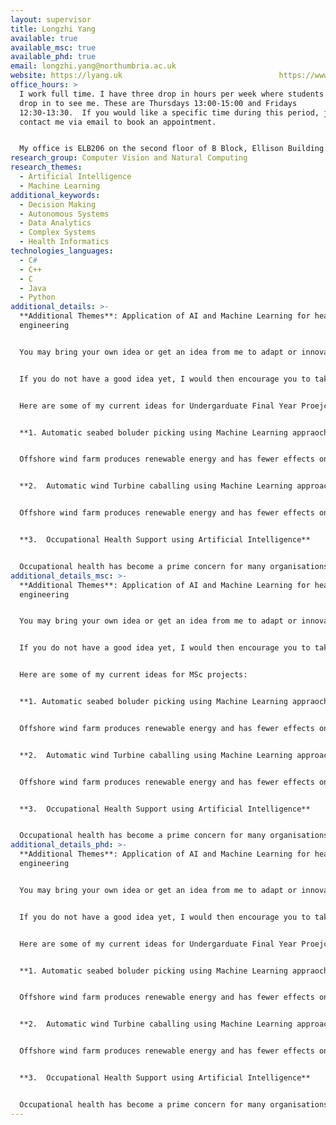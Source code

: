 ```yaml
---
layout: supervisor
title: Longzhi Yang
available: true
available_msc: true
available_phd: true
email: longzhi.yang@northumbria.ac.uk
website: https://lyang.uk                                   https://www.northumbria.ac.uk/about-us/our-staff/y/longzhi-yang/
office_hours: >
  I work full time. I have three drop in hours per week where students can just
  drop in to see me. These are Thursdays 13:00-15:00 and Fridays
  12:30-13:30.  If you would like a specific time during this period, just
  contact me via email to book an appointment.


  My office is ELB206 on the second floor of B Block, Ellison Building and my work phone no is 0191 243 7697.
research_group: Computer Vision and Natural Computing
research_themes:
  - Artificial Intelligence
  - Machine Learning
additional_keywords:
  - Decision Making
  - Autonomous Systems
  - Data Analytics
  - Complex Systems
  - Health Informatics
technologies_languages:
  - C#
  - C++
  - C
  - Java
  - Python
additional_details: >-
  **Additional Themes**: Application of AI and Machine Learning for health and
  engineering


  You may bring your own idea or get an idea from me to adapt or innovate AI approaches to various applications, such as healthcare, computer vision, robotics, engineering, cybersecurity, forensics etc. You are particularly welcome if you'd like to take a challenging project in these areas.


  If you do not have a good idea yet, I would then encourage you to take my 'live' projects based on the scenarios provided by industry partners. The industry projects are great opportunities for first-hand real-world working experience, and multiple students secured their first jobs or based on their impressive performance on their computing projects.


  H﻿ere are some of my current ideas for Undergarduate Final Year Proejcts:


  **1﻿. Automatic seabed boluder picking using Machine Learning appraoches**


  Offshore wind farm produces renewable energy and has fewer effects on the environment than many other energy sources. Boulders and complex conditions must be detected and analysed before wind farm deployment. This project aims to apply the advances of Computer Vision to detect boulders to support wind turbine caballing.


  **2.	Automatic wind Turbine caballing using Machine Learning approaches**


  Offshore wind farm produces renewable energy and has fewer effects on the environment than many other energy sources. A key step of offshore wind farm development is the connection of wind turbines to a power station in the farm, which is then connected to the national grid to finally deliver clean energy to consumers. This proejct aims to develop AI approaches for automatic cabling.


  **3.	Occupational Health Support using Artificial Intelligence**


  Occupational health has become a prime concern for many organisations for optimal staff wellbeing and employee productivity. This project aims to develop AI technologies for occupational data analysis to provide recommendations for better wellbeing.
additional_details_msc: >-
  **Additional Themes**: Application of AI and Machine Learning for health and
  engineering


  You may bring your own idea or get an idea from me to adapt or innovate AI approaches to various applications, such as healthcare, computer vision, robotics, engineering, cybersecurity, forensics etc. You are particularly welcome if you'd like to take a challenging project in these areas.


  If you do not have a good idea yet, I would then encourage you to take my 'live' projects based on the scenarios provided by industry partners. The industry projects are great opportunities for first-hand real-world working experience, and multiple students secured their first jobs or based on their impressive performance on their computing projects.


  H﻿ere are some of my current ideas for MSc projects:


  **1﻿. Automatic seabed boluder picking using Machine Learning appraoches**


  Offshore wind farm produces renewable energy and has fewer effects on the environment than many other energy sources. Boulders and complex conditions must be detected and analysed before wind farm deployment. This project aims to apply the advances of Computer Vision to detect boulders to support wind turbine caballing.


  **2.	Automatic wind Turbine caballing using Machine Learning approaches**


  Offshore wind farm produces renewable energy and has fewer effects on the environment than many other energy sources. A key step of offshore wind farm development is the connection of wind turbines to a power station in the farm, which is then connected to the national grid to finally deliver clean energy to consumers. This proejct aims to develop AI approaches for automatic cabling.


  **3.	Occupational Health Support using Artificial Intelligence**


  Occupational health has become a prime concern for many organisations for optimal staff wellbeing and employee productivity. This project aims to develop AI technologies for occupational data analysis to provide recommendations for better wellbeing.
additional_details_phd: >-
  **Additional Themes**: Application of AI and Machine Learning for health and
  engineering


  You may bring your own idea or get an idea from me to adapt or innovate AI approaches to various applications, such as healthcare, computer vision, robotics, engineering, cybersecurity, forensics etc. You are particularly welcome if you'd like to take a challenging project in these areas.


  If you do not have a good idea yet, I would then encourage you to take my 'live' projects based on the scenarios provided by industry partners. The industry projects are great opportunities for first-hand real-world working experience, and multiple students secured their first jobs or based on their impressive performance on their computing projects.


  H﻿ere are some of my current ideas for Undergarduate Final Year Proejcts:


  **1﻿. Automatic seabed boluder picking using Machine Learning appraoches**


  Offshore wind farm produces renewable energy and has fewer effects on the environment than many other energy sources. Boulders and complex conditions must be detected and analysed before wind farm deployment. This project aims to apply the advances of Computer Vision to detect boulders to support wind turbine caballing.


  **2.	Automatic wind Turbine caballing using Machine Learning approaches**


  Offshore wind farm produces renewable energy and has fewer effects on the environment than many other energy sources. A key step of offshore wind farm development is the connection of wind turbines to a power station in the farm, which is then connected to the national grid to finally deliver clean energy to consumers. This proejct aims to develop AI approaches for automatic cabling.


  **3.	Occupational Health Support using Artificial Intelligence**


  Occupational health has become a prime concern for many organisations for optimal staff wellbeing and employee productivity. This project aims to develop AI technologies for occupational data analysis to provide recommendations for better wellbeing.
---
```

